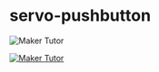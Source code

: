 # servo-pushbutton

![Maker Tutor](https://1.bp.blogspot.com/-1OCKWabW448/Wk3NnEq9TcI/AAAAAAAA8tY/fcLQuNM0__EfZE231oCtesuVhqBZQfZSQCLcBGAs/s640/servo_with_push_button.jpg)

[![Maker Tutor](https://img.youtube.com/vi/b1Pj9yuZlhI/0.jpg)](https://www.youtube.com/watch?v=b1Pj9yuZlhI)

